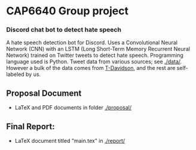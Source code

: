 # CAP6640 Group project

### Discord chat bot to detect hate speech

A hate speech detection bot for Discord. Uses a Convolutional Neural Network (CNN) with an LSTM (Long Short-Term Memory Recurrent Neural Network) trained on Twitter tweets to detect hate speech. Programming language used is Python. Tweet data from various sources; see [./data/](./data/). However a bulk of the data comes from [T-Davidson](https://github.com/t-davidson/hate-speech-and-offensive-language), and the rest are self-labeled by us.
 
## Proposal Document

- LaTeX and PDF documents in folder [./proposal/](./proposal/)

## Final Report:

- LaTeX document titled "main.tex" in [./report/](./report/)
